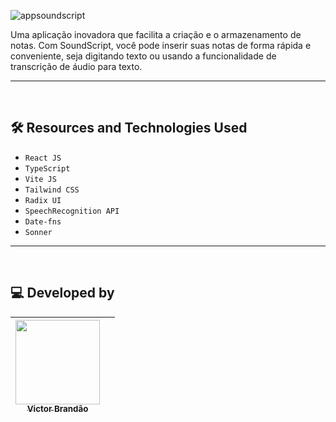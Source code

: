 ![appsoundscript](https://github.com/Vbrand01/SoundScript/assets/105603692/219839ea-4049-48da-92d1-4b343d86b41a)

Uma aplicação inovadora que facilita a criação e o armazenamento de notas. Com SoundScript, você pode inserir suas notas de forma rápida e conveniente, seja digitando texto ou usando a funcionalidade de transcrição de áudio para texto.


<hr>
<br>

## 🛠️ Resources and Technologies Used

- ``React JS``
-  ``TypeScript``
-  ``Vite JS``
- ``Tailwind CSS``
- ``Radix UI``
- ``SpeechRecognition API``
- ``Date-fns``
- ``Sonner``

<hr>
<br>

## 💻 Developed by

| [<img src="https://avatars.githubusercontent.com/u/105603692?v=4" width=135><br><sub>Victor Brandão</sub>](https://github.com/Vbrand01) | |
| :---: | :---: 

